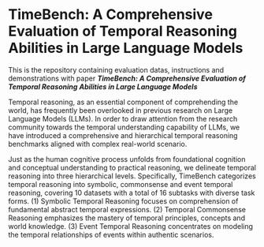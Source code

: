 # TimeBench: A Comprehensive Evaluation of Temporal Reasoning Abilities in Large Language Models
This is the repository containing evaluation datas, instructions and demonstrations with paper _**TimeBench: A Comprehensive Evaluation of Temporal Reasoning Abilities in
  Large Language Models**_

Temporal reasoning, as an essential component of comprehending the world, has frequently been overlooked in previous research on Large Language Models (LLMs). In order to draw attention from the research community towards the temporal understanding capability of LLMs, we have introduced a comprehensive and hierarchical temporal reasoning benchmarks aligned with complex real-world scenario.


Just as the human cognitive process unfolds from foundational cognition and conceptual understanding to practical reasoning, we delineate temporal reasoning into three hierarchical levels.
Specifically, TimeBench categorizes temporal reasoning into symbolic, commonsense and event temporal reasoning, covering 10 datasets with a total of 16 subtasks with diverse task forms.
(1) Symbolic Temporal Reasoning focuses on comprehension of fundamental abstract temporal expressions.
(2) Temporal Commonsense Reasoning emphasizes the mastery of temporal principles, concepts and world knowledge.
(3) Event Temporal Reasoning concentrates on modeling the temporal relationships of events within authentic scenarios.



